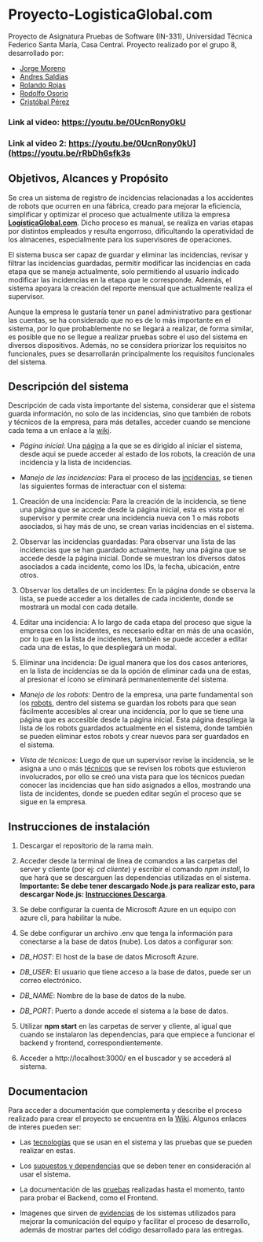 # Proyecto-LogisticaGlobal.com
Proyecto de Asignatura Pruebas de Software (IN-331), Universidad Técnica Federico Santa María, Casa Central. Proyecto realizado por el grupo 8, desarrollado por:
- [Jorge Moreno](https://github.com/SSJorge)
- [Andres Saldias](https://github.com/Mickxz)
- [Rolando Rojas](https://github.com/re-rojas)
- [Rodolfo Osorio](https://github.com/rBaku)
- [Cristóbal Pérez](https://github.com/cristobalP02)

### Link al video: https://youtu.be/0UcnRony0kU
### Link al video 2: https://youtu.be/0UcnRony0kU](https://youtu.be/rRbDh6sfk3s

## Objetivos, Alcances y Propósito
Se crea un sistema de registro de incidencias relacionadas a los accidentes de robots que ocurren en una fábrica, creado para mejorar la eficiencia, simplificar y optimizar el proceso que actualmente utiliza la empresa **[LogísticaGlobal.com](https://github.com/Pruebas-de-Software/HandsOnProject/blob/main/semestres/2025-1/logisticaglobal.md)**. Dicho proceso es manual, se realiza en varias etapas por distintos empleados y resulta engorroso, dificultando la operatividad de los almacenes, especialmente para los supervisores de operaciones.

El sistema busca ser capaz de guardar y eliminar las incidencias, revisar y filtrar las incidencias guardadas, permitir modificar las incidencias en cada etapa que se maneja actualmente, solo permitiendo al usuario indicado modificar las incidencias en la etapa que le corresponde. Además, el sistema apoyara la creación del reporte mensual que actualmente realiza el supervisor.

Aunque la empresa le gustaría tener un panel administrativo para gestionar las cuentas, se ha considerado que no es de lo más importante en el sistema, por lo que probablemente no se llegará a realizar, de forma similar, es posible que no se llegue a realizar pruebas sobre el uso del sistema en diversos dispositivos. Además, no se considera priorizar los requisitos no funcionales, pues se desarrollarán principalmente los requisitos funcionales del sistema.

## Descripción del sistema

Descripción de cada vista importante del sistema, considerar que el sistema guarda información, no solo de las incidencias, sino que también de robots y técnicos de la empresa, para más detalles, acceder cuando se mencione cada tema a un enlace a la [wiki](../../wiki).

- *Página inicial*: Una [página](../../wiki/Página-inicial) a la que se es dirigido al iniciar el sistema, desde aqui se puede acceder al estado de los robots, la creación de una incidencia y la lista de incidencias.

- *Manejo de las incidencias*: Para el proceso de las [incidencias](../../wiki/Incidencias-de-robots), se tienen las siguientes formas de interactuar con el sistema:

1. Creación de una incidencia: Para la creación de la incidencia, se tiene una página que se accede desde la página inicial, esta es vista por el supervisor y permite crear una incidencia nueva con 1 o más robots asociados, si hay más de uno, se crean varias incidencias en el sistema.

2. Observar las incidencias guardadas: Para observar una lista de las incidencias que se han guardado actualmente, hay una página que se accede desde la página inicial. Donde se muestran los diversos datos asociados a cada incidente, como los IDs, la fecha, ubicación, entre otros.

3. Observar los detalles de un incidentes: En la página donde se observa la lista, se puede acceder a los detalles de cada incidente, donde se mostrará un modal con cada detalle.

4. Editar una incidencia: A lo largo de cada etapa del proceso que sigue la empresa con los incidentes, es necesario editar en más de una ocasión, por lo que en la lista de incidentes, también se puede acceder a editar cada una de estas, lo que despliegará un modal.

5. Eliminar una incidencia: De igual manera que los dos casos anteriores, en la lista de incidencias se da la opción de eliminar cada una de estas, al presionar el ícono se eliminará permanentemente del sistema.
  
- *Manejo de los robots*: Dentro de la empresa, una parte fundamental son los [robots](../../wiki/Robots-de-la-empresa), dentro del sistema se guardan los robots para que sean fácilmente accesibles al crear una incidencia, por lo que se tiene una página que es accesible desde la página inicial. Esta página despliega la lista de los robots guardados actualmente en el sistema, donde también se pueden eliminar estos robots y crear nuevos para ser guardados en el sistema.

- *Vista de técnicos*: Luego de que un supervisor revise la incidencia, se le asigna a uno o más [técnicos](../../wiki/Vista-de-técnicos) que se revisen los robots que estuvieron involucrados, por ello se creó una vista para que los técnicos puedan conocer las incidencias que han sido asignados a ellos, mostrando una lista de incidentes, donde se pueden editar según el proceso que se sigue en la empresa.

## Instrucciones de instalación

1. Descargar el repositorio de la rama main.

2. Acceder desde la terminal de línea de comandos a las carpetas del server y cliente (por ej: *cd cliente*) y escribir el comando *npm install*, lo que hará que se descarguen las dependencias utilizadas en el sistema. **Importante: Se debe tener descargado Node.js para realizar esto, para descargar Node.js: [Instrucciones Descarga](https://nodejs.org/en/download)**.

3. Se debe configurar la cuenta de Microsoft Azure en un equipo con azure cli, para habilitar la nube.

4. Se debe configurar un archivo .env que tenga la información para conectarse a la base de datos (nube). Los datos a configurar son:

- *DB_HOST*: El host de la base de datos Microsoft Azure.

- *DB_USER*: El usuario que tiene acceso a la base de datos, puede ser un correo electrónico.

- *DB_NAME*: Nombre de la base de datos de la nube.

- *DB_PORT*: Puerto a donde accede el sistema a la base de datos.

5. Utilizar **npm start** en las carpetas de server y cliente, al igual que cuando se instalaron las dependencias, para que empiece a funcionar el backend y frontend, correspondientemente.

6. Acceder a http://localhost:3000/ en el buscador y se accederá al sistema.

## Documentacion

Para acceder a documentación que complementa y describe el proceso realizado para crear el proyecto se encuentra en la [Wiki](../../wiki). Algunos enlaces de interes pueden ser:

- Las [tecnologías](../../wiki/Tecnologias-usadas-en-el-proyecto) que se usan en el sistema y las pruebas que se pueden realizar en estas.

- Los [supuestos y dependencias](../../wiki/Supuestos-y-Dependencias-del-sistema) que se deben tener en consideración al usar el sistema.

- La documentación de las [pruebas](../../wiki/Pruebas-realizadas) realizadas hasta el momento, tanto para probar el Backend, como el Frontend.

- Imagenes que sirven de [evidencias](../../wiki/Evidencias-del-trabajo-realizado) de los sistemas utilizados para mejorar la comunicación del equipo y facilitar el proceso de desarrollo, además de mostrar partes del código desarrollado para las entregas.
